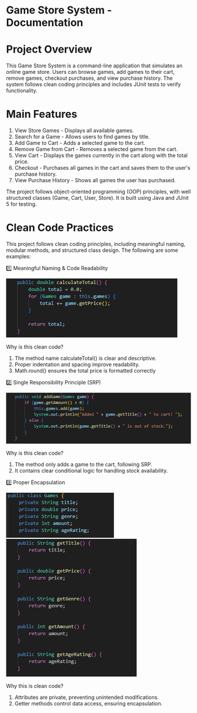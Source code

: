 # Game Store System - Documentation

# Project Overview

This Game Store System is a command-line application that simulates an online game store. Users can browse games, add games to their cart, remove games, checkout purchases, and view purchase history. The system follows clean coding principles and includes JUnit tests to verify functionality.

# Main Features

1. View Store Games - Displays all available games.
2. Search for a Game - Allows users to find games by title.
3. Add Game to Cart - Adds a selected game to the cart.
4. Remove Game from Cart - Removes a selected game from the cart.
5. View Cart - Displays the games currently in the cart along with the total price.
6. Checkout - Purchases all games in the cart and saves them to the user's purchase history.
7. View Purchase History - Shows all games the user has purchased.

The project follows object-oriented programming (OOP) principles, with well structured classes (Game, Cart, User, Store). It is built using Java and JUnit 5 for testing.

# Clean Code Practices

This project follows clean coding principles, including meaningful naming, modular methods, and structured class design. The following are some examples:

1️⃣ Meaningful Naming & Code Readability

![calculateTotal method](/src/screenshots/Total.PNG)

Why is this clean code?

1. The method name calculateTotal() is clear and descriptive.
2. Proper indentation and spacing improve readability.
3. Math.round() ensures the total price is formatted correctly

2️⃣ Single Responsibility Principle (SRP)

![addGame method](/src/screenshots/Add.PNG)

Why is this clean code?

1. The method only adds a game to the cart, following SRP.
2. It contains clear conditional logic for handling stock availability.

3️⃣ Proper Encapsulation

![private values](/src/screenshots/Private.PNG)
![getters](/src/screenshots/Getters.PNG)

Why this is clean code?

1. Attributes are private, preventing unintended modifications.
2. Getter methods control data access, ensuring encapsulation.
